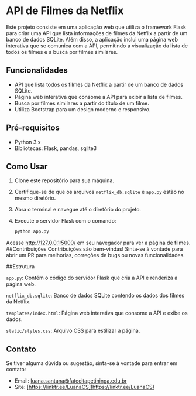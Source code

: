 # API de Filmes da Netflix

Este projeto consiste em uma aplicação web que utiliza o framework Flask para criar uma API que lista informações de filmes da Netflix a partir de um banco de dados SQLite. Além disso, a aplicação inclui uma página web interativa que se comunica com a API, permitindo a visualização da lista de todos os filmes e a busca por filmes similares.

## Funcionalidades

- API que lista todos os filmes da Netflix a partir de um banco de dados SQLite.
- Página web interativa que consome a API para exibir a lista de filmes.
- Busca por filmes similares a partir do título de um filme.
- Utiliza Bootstrap para um design moderno e responsivo.

## Pré-requisitos

- Python 3.x
- Bibliotecas: Flask, pandas, sqlite3

## Como Usar

1. Clone este repositório para sua máquina.
2. Certifique-se de que os arquivos `netflix_db.sqlite` e `app.py` estão no mesmo diretório.
3. Abra o terminal e navegue até o diretório do projeto.
4. Execute o servidor Flask com o comando:

   ```bash
   python app.py
Acesse http://127.0.0.1:5000/ em seu navegador para ver a página de filmes.
##Contribuições
Contribuições são bem-vindas! Sinta-se à vontade para abrir um PR para melhorias, correções de bugs ou novas funcionalidades.

##Estrutura

`app.py`: Contém o código do servidor Flask que cria a API e renderiza a página web.

`netflix_db.sqlite`: Banco de dados SQLite contendo os dados dos filmes da Netflix.

`templates/index.html`: Página web interativa que consome a API e exibe os dados.

`static/styles.css`: Arquivo CSS para estilizar a página.

## Contato
Se tiver alguma dúvida ou sugestão, sinta-se à vontade para entrar em contato:

- Email: luana.santana@fatecitapetininga.edu.br
- Site: [https://linktr.ee/LuanaCS](https://linktr.ee/LuanaCS)
